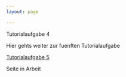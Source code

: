 ```yaml
---
layout: page

---
```


Tutorialaufgabe 4


Hier gehts weiter zur fuenften Tutorialaufgabe

[Tutorialaufgabe 5](Tutorialaufgabe5.html)


Seite in Arbeit